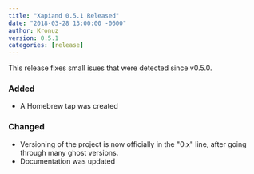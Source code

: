 ```yaml
---
title: "Xapiand 0.5.1 Released"
date: "2018-03-28 13:00:00 -0600"
author: Kronuz
version: 0.5.1
categories: [release]
---
```


This release fixes small isues that were detected since v0.5.0.

### Added
- A Homebrew tap was created

### Changed
- Versioning of the project is now officially in the "0.x" line, after going
  through many ghost versions.
- Documentation was updated
